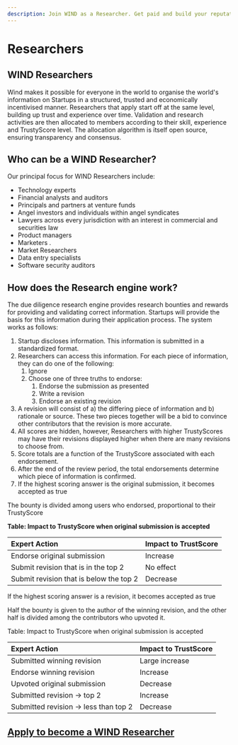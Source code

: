 ```yaml
---
description: Join WIND as a Researcher. Get paid and build your reputation.
---
```


# Researchers

## **WIND Researchers**

Wind makes it possible for everyone in the world to organise the world's information on Startups in a structured, trusted and economically incentivised manner. Researchers that apply start off at the same level, building up trust and experience over time. Validation and research activities are then allocated to members according to their skill, experience and TrustyScore level. The allocation algorithm is itself open source, ensuring transparency and consensus.

## **Who can be a WIND Researcher?** 

Our principal focus for WIND Researchers include:

* Technology experts 
* Financial analysts and auditors
* Principals and partners at venture funds
* Angel investors and individuals within angel syndicates
* Lawyers across every jurisdiction with an interest in commercial and securities law
* Product managers 
* Marketers .
* Market Researchers
* Data entry specialists 
* Software security auditors

## **How does the Research engine work?** 

The due diligence research engine provides research bounties and rewards for providing and validating correct information.  Startups will provide the basis for this information during their application process.  The system works as follows: 

1. Startup discloses information.  This information is submitted in a standardized format.
2. Researchers can access this information.  For each piece of information, they can do one of the following:
   1. Ignore
   2. Choose one of three truths to endorse:
      1. Endorse the submission as presented
      2. Write a revision
      3. Endorse an existing revision
3. A revision will consist of a\) the differing piece of information and b\) rationale or source.  These two pieces together will be a bid to convince other contributors that the revision is more accurate.
4. All scores are hidden, however, Researchers with higher TrustyScores may have their revisions displayed higher when there are many revisions to choose from.
5. Score totals are a function of the TrustyScore associated with each endorsement.  
6. After the end of the review period, the total endorsements determine which piece of information is confirmed.
7. If the highest scoring answer is the original submission, it becomes accepted as true

The bounty is divided among users who endorsed, proportional to their TrustyScore

**Table: Impact to TrustyScore when original submission is accepted**

| **Expert Action** | **Impact to TrustScore** |
| :--- | :--- |
| Endorse original submission | Increase |
| Submit revision that is in the top 2 | No effect |
| Submit revision that is below the top 2 | Decrease |

If the highest scoring answer is a revision, it becomes accepted as true

Half the bounty is given to the author of the winning revision, and the other half is divided among the contributors who upvoted it.

Table: Impact to TrustyScore when original submission is accepted

| **Expert Action** | **Impact to TrustScore** |
| :--- | :--- |
| Submitted winning revision | Large increase |
| Endorse winning revision | Increase |
| Upvoted original submission | Decrease |
| Submitted revision → top 2 | Increase |
| Submitted revision → less than top 2 | Decrease |

## [Apply to become a WIND Researcher](https://windprotocol.com/platform/register)

